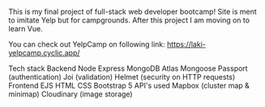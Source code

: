 This is my final project of full-stack web developer bootcamp! Site is ment to imitate Yelp but for campgrounds. After this project I am moving on to learn Vue.

You can check out YelpCamp on following link: https://laki-yelpcamp.cyclic.app/

Tech stack
Backend
Node
Express
MongoDB Atlas
Mongoose
Passport (authentication)
Joi (validation)
Helmet (security on HTTP requests)
Frontend
EJS
HTML
CSS
Bootstrap 5
API's used
Mapbox (cluster map & minimap)
Cloudinary (image storage)



